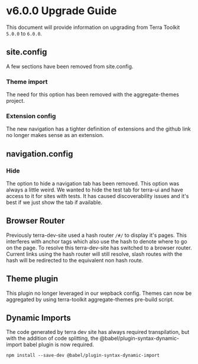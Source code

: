 # v6.0.0 Upgrade Guide

This document will provide information on upgrading from Terra Toolkit `5.0.0` to `6.0.0`.

## site.config

A few sections have been removed from site.config.

### Theme import

The need for this option has been removed with the aggregate-themes project.

### Extension config

The new navigation has a tighter definition of extensions and the github link no longer makes sense as an extension.

## navigation.config

### Hide

The option to hide a navigation tab has been removed. This option was always a little weird. We wanted to hide the test tab for terra-ui and have access to it for sites with tests. It has caused discoverability issues and it's best if we just show the tab if available.

## Browser Router

Previously terra-dev-site used a hash router `/#/` to display it's pages. This interferes with anchor tags which also use the hash to denote where to go on the page. To resolve this terra-dev-site has switched to a browser router. Current links using the hash router will still resolve, slash routes with the hash will be redirected to the equivalent non hash route.

## Theme plugin

This plugin no longer leveraged in our wepback config. Themes can now be aggregated by using terra-toolkit aggregate-themes pre-build script.

## Dynamic Imports
The code generated by terra dev site has always required transpilation, but with the addition of code splitting, the @babel/plugin-syntax-dynamic-import babel plugin is now required.

```
npm install --save-dev @babel/plugin-syntax-dynamic-import
```
